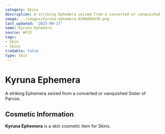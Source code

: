 ```yaml
---
category: Skins
description: A striking Ephemera seized from a converted or vanquished Sister of Parvos.
image: ../images/kyruna-ephemera-039b899430.png
last_updated: '2025-09-17'
name: Kyruna Ephemera
source: WFCD
tags:
- Skin
- Skins
tradable: false
type: Skin
---
```


# Kyruna Ephemera

A striking Ephemera seized from a converted or vanquished Sister of Parvos.

## Cosmetic Information

**Kyruna Ephemera** is a skin cosmetic item for Skins.

